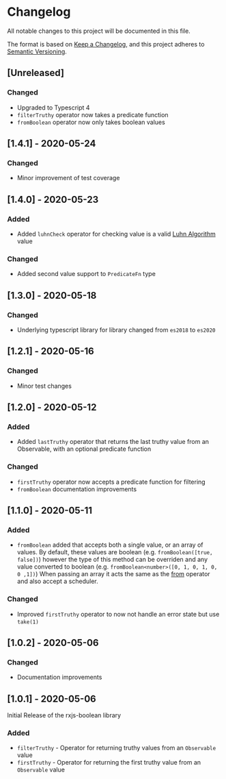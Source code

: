 # Changelog

All notable changes to this project will be documented in this file.

The format is based on [Keep a Changelog](https://keepachangelog.com/en/1.0.0/),
and this project adheres to [Semantic Versioning](https://semver.org/spec/v2.0.0.html).

## [Unreleased]

### Changed

- Upgraded to Typescript 4
- `filterTruthy` operator now takes a predicate function
- `fromBoolean` operator now only takes boolean values

## [1.4.1] - 2020-05-24

### Changed

- Minor improvement of test coverage

## [1.4.0] - 2020-05-23

### Added

- Added `luhnCheck` operator for checking value is a valid [Luhn Algorithm](https://en.wikipedia.org/wiki/Luhn_algorithm) value

### Changed

- Added second value support to `PredicateFn` type

## [1.3.0] - 2020-05-18

### Changed

- Underlying typescript library for library changed from `es2018` to `es2020`

## [1.2.1] - 2020-05-16

### Changed

- Minor test changes

## [1.2.0] - 2020-05-12

### Added

- Added `lastTruthy` operator that returns the last truthy value from an Observable, with an optional predicate function

### Changed

- `firstTruthy` operator now accepts a predicate function for filtering
- `fromBoolean` documentation improvements

## [1.1.0] - 2020-05-11

### Added

- `fromBoolean` added that accepts both a single value, or an array of values.
  By default, these values are boolean (e.g. `fromBoolean([true, false])`) however the type of this method can be overriden
  and any value converted to boolean (e.g. `fromBoolean<number>([0, 1, 0, 1, 0, 0 ,1])`)
  When passing an array it acts the same as the [from](https://rxjs.dev/api/index/function/from) operator and also accept a scheduler.

### Changed

- Improved `firstTruthy` operator to now not handle an error state but use `take(1)`

## [1.0.2] - 2020-05-06

### Changed

- Documentation improvements

## [1.0.1] - 2020-05-06

Initial Release of the rxjs-boolean library

### Added

- `filterTruthy` - Operator for returning truthy values from an `Observable` value
- `firstTruthy` - Operator for returning the first truthy value from an `Observable` value
